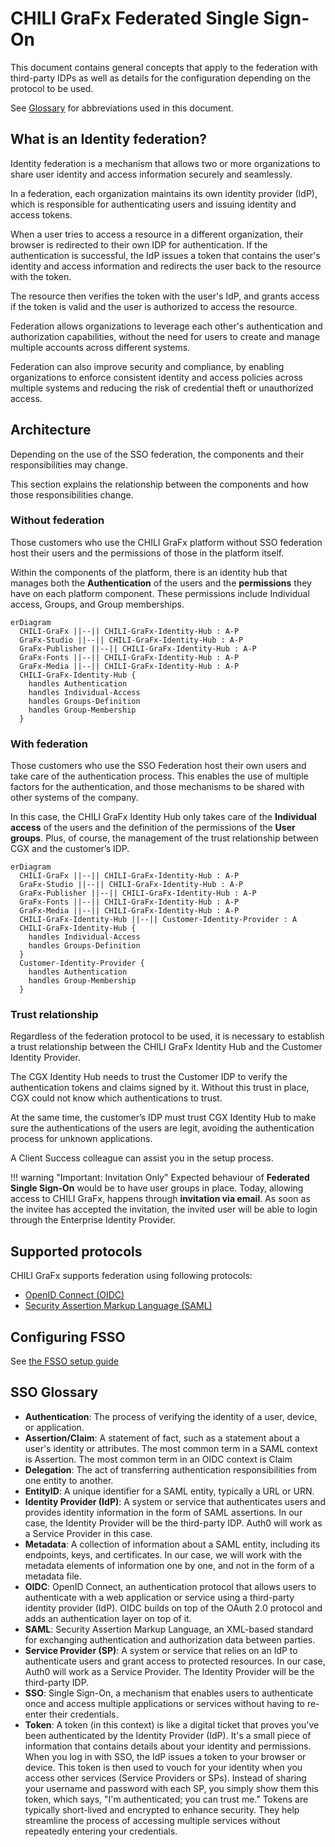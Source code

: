 # CHILI GraFx Federated Single Sign-On

This document contains general concepts that apply to the federation with third-party IDPs as well as details for the configuration depending on the protocol to be used.

See [Glossary](#sso-glossary) for abbreviations used in this document.

## What is an Identity federation?

Identity federation is a mechanism that allows two or more organizations to share user identity and access information securely and seamlessly.

In a federation, each organization maintains its own identity provider (IdP), which is responsible for authenticating users and issuing identity and access tokens.

When a user tries to access a resource in a different organization, their browser is redirected to their own IDP for authentication. If the authentication is successful, the IdP issues a token that contains the user's identity and access information and redirects the user back to the resource with the token.

The resource then verifies the token with the user's IdP, and grants access if the token is valid and the user is authorized to access the resource.

Federation allows organizations to leverage each other's authentication and authorization capabilities, without the need for users to create and manage multiple accounts across different systems.

Federation can also improve security and compliance, by enabling organizations to enforce consistent identity and access policies across multiple systems and reducing the risk of credential theft or unauthorized access.

## Architecture

Depending on the use of the SSO federation, the components and their responsibilities may change.

This section explains the relationship between the components and how those responsibilities change.

### Without federation

Those customers who use the CHILI GraFx platform without SSO federation host their users and the permissions of those in the platform itself.

Within the components of the platform, there is an identity hub that manages both the **Authentication** of the users and the **permissions** they have on each platform component. These permissions include Individual access, Groups, and Group memberships.

``` mermaid
erDiagram
  CHILI-GraFx ||--|| CHILI-GraFx-Identity-Hub : A-P
  GraFx-Studio ||--|| CHILI-GraFx-Identity-Hub : A-P
  GraFx-Publisher ||--|| CHILI-GraFx-Identity-Hub : A-P
  GraFx-Fonts ||--|| CHILI-GraFx-Identity-Hub : A-P
  GraFx-Media ||--|| CHILI-GraFx-Identity-Hub : A-P
  CHILI-GraFx-Identity-Hub {
  	handles Authentication
  	handles Individual-Access
    handles Groups-Definition
    handles Group-Membership
  }
```

### With federation

Those customers who use the SSO Federation host their own users and take care of the authentication process. This enables the use of multiple factors for the authentication, and those mechanisms to be shared with other systems of the company.

In this case, the CHILI GraFx Identity Hub only takes care of the **Individual access** of the users and the definition of the permissions of the **User groups**. Plus, of course, the management of the trust relationship between CGX and the customer’s IDP.

``` mermaid
erDiagram
  CHILI-GraFx ||--|| CHILI-GraFx-Identity-Hub : A-P
  GraFx-Studio ||--|| CHILI-GraFx-Identity-Hub : A-P
  GraFx-Publisher ||--|| CHILI-GraFx-Identity-Hub : A-P
  GraFx-Fonts ||--|| CHILI-GraFx-Identity-Hub : A-P
  GraFx-Media ||--|| CHILI-GraFx-Identity-Hub : A-P
  CHILI-GraFx-Identity-Hub ||--|| Customer-Identity-Provider : A
  CHILI-GraFx-Identity-Hub {
  	handles Individual-Access
    handles Groups-Definition
  }
  Customer-Identity-Provider {
  	handles Authentication
    handles Group-Membership
  }
```

### Trust relationship

Regardless of the federation protocol to be used, it is necessary to establish a trust relationship between the CHILI GraFx Identity Hub and the Customer Identity Provider.

The CGX Identity Hub needs to trust the Customer IDP to verify the authentication tokens and claims signed by it. Without this trust in place, CGX could not know which authentications to trust.

At the same time, the customer’s IDP must trust CGX Identity Hub to make sure the authentications of the users are legit, avoiding the authentication process for unknown applications.

A Client Success colleague can assist you in the setup process.

!!! warning "Important: Invitation Only"
	Expected behaviour of **Federated Single Sign-On** would be to have user groups in place. 
	Today, allowing access to CHILI GraFx, happens through **invitation via email**. As soon as the invitee has accepted the invitation, the invited user will be able to login through the Enterprise Identity Provider.

## Supported protocols

CHILI GraFx supports federation using following protocols:

- [OpenID Connect (OIDC)](/CHILI-GraFx/guides/setup-fsso/oidc/)
- [Security Assertion Markup Language (SAML)](/CHILI-GraFx/guides/setup-fsso/saml/)

## Configuring FSSO
See [the FSSO setup guide](/CHILI-GraFx/guides/setup-fsso/intro/)

## SSO Glossary

- **Authentication**: The process of verifying the identity of a user, device, or application.
- **Assertion/Claim**: A statement of fact, such as a statement about a user's identity or attributes. The most common term in a SAML context is Assertion. The most common term in an OIDC context is Claim
- **Delegation**: The act of transferring authentication responsibilities from one entity to another.
- **EntityID**: A unique identifier for a SAML entity, typically a URL or URN.
- **Identity Provider (IdP)**: A system or service that authenticates users and provides identity information in the form of SAML assertions. In our case, the Identity Provider will be the third-party IDP. Auth0 will work as a Service Provider in this case.
- **Metadata**: A collection of information about a SAML entity, including its endpoints, keys, and certificates. In our case, we will work with the metadata elements of information one by one, and not in the form of a metadata file.
- **OIDC**: OpenID Connect, an authentication protocol that allows users to authenticate with a web application or service using a third-party identity provider (IdP). OIDC builds on top of the OAuth 2.0 protocol and adds an authentication layer on top of it.
- **SAML**: Security Assertion Markup Language, an XML-based standard for exchanging authentication and authorization data between parties.
- **Service Provider (SP)**: A system or service that relies on an IdP to authenticate users and grant access to protected resources. In our case, Auth0 will work as a Service Provider. The Identity Provider will be the third-party IDP.
- **SSO**: Single Sign-On, a mechanism that enables users to authenticate once and access multiple applications or services without having to re-enter their credentials.
- **Token**: A token (in this context) is like a digital ticket that proves you've been authenticated by the Identity Provider (IdP). It's a small piece of information that contains details about your identity and permissions. When you log in with SSO, the IdP issues a token to your browser or device. This token is then used to vouch for your identity when you access other services (Service Providers or SPs). Instead of sharing your username and password with each SP, you simply show them this token, which says, "I'm authenticated; you can trust me." Tokens are typically short-lived and encrypted to enhance security. They help streamline the process of accessing multiple services without repeatedly entering your credentials.